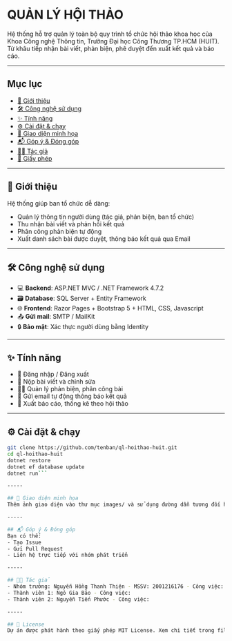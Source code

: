 # QUẢN LÝ HỘI THẢO
Hệ thống hỗ trợ quản lý toàn bộ quy trình tổ chức hội thảo khoa học của Khoa Công nghệ Thông tin, Trường Đại học Công Thương TP.HCM (HUIT).  
Từ khâu tiếp nhận bài viết, phản biện, phê duyệt đến xuất kết quả và báo cáo.

-----

## Mục lục
- [🚀 Giới thiệu](#-giới-thiệu)
- [🛠️ Công nghệ sử dụng](#️-công-nghệ-sử-dụng)
- [✨ Tính năng](#-tính-năng)
- [⚙️ Cài đặt & chạy](#-cài-đặt--chạy)
- [📸 Giao diện minh họa](#-giao-diện-minh-họa)
- [📬 Góp ý & Đóng góp](#-góp-ý--đóng-góp)
- [👨‍💻 Tác giả](#-tác-giả)
- [📄 Giấy phép](#-giấy-phép)

-----

## 🚀 Giới thiệu
Hệ thống giúp ban tổ chức dễ dàng:
- Quản lý thông tin người dùng (tác giả, phản biện, ban tổ chức)
- Thu nhận bài viết và phản hồi kết quả
- Phân công phản biện tự động
- Xuất danh sách bài được duyệt, thông báo kết quả qua Email

-----

## 🛠️ Công nghệ sử dụng
- 💻 **Backend**: ASP.NET MVC / .NET Framework 4.7.2
- 🗃️ **Database**: SQL Server + Entity Framework
- 🌐 **Frontend**: Razor Pages + Bootstrap 5 + HTML, CSS, Javascript
- 📤 **Gửi mail**: SMTP / MailKit
- 🔒 **Bảo mật**: Xác thực người dùng bằng Identity

-----

## ✨ Tính năng
- 🔐 Đăng nhập / Đăng xuất
- 📝 Nộp bài viết và chỉnh sửa
- 👨‍🔬 Quản lý phản biện, phân công bài
- 📧 Gửi email tự động thông báo kết quả
- 📄 Xuất báo cáo, thống kê theo hội thảo

-----

## ⚙️ Cài đặt & chạy
```bash
git clone https://github.com/tenban/ql-hoithao-huit.git
cd ql-hoithao-huit
dotnet restore
dotnet ef database update
dotnet run```

-----

## 📸 Giao diện minh họa
Thêm ảnh giao diện vào thư mục images/ và sử dụng đường dẫn tương đối hoặc link ảnh trực tuyến

-----

## 📬 Góp ý & Đóng góp
Bạn có thể:
- Tạo Issue
- Gửi Pull Request
- Liên hệ trực tiếp với nhóm phát triển

-----

## 👨‍💻 Tác giả
- Nhóm trưởng: Nguyễn Hồng Thanh Thiện - MSSV: 2001216176 - Công việc:
- Thành viên 1: Ngô Gia Bảo - Công việc:
- Thành viên 2: Nguyễn Tiến Phước - Công việc:

-----

## 📄 License
Dự án được phát hành theo giấy phép MIT License. Xem chi tiết trong file LICENSE.

